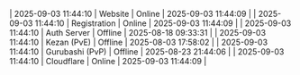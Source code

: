 | 2025-09-03 11:44:10 | Website | Online | 2025-09-03 11:44:09 |
| 2025-09-03 11:44:10 | Registration | Online | 2025-09-03 11:44:09 |
| 2025-09-03 11:44:10 | Auth Server | Offline | 2025-08-18 09:33:31 |
| 2025-09-03 11:44:10 | Kezan (PvE) | Offline | 2025-08-03 17:58:02 |
| 2025-09-03 11:44:10 | Gurubashi (PvP) | Offline | 2025-08-23 21:44:06 |
| 2025-09-03 11:44:10 | Cloudflare | Online | 2025-09-03 11:44:09 |
